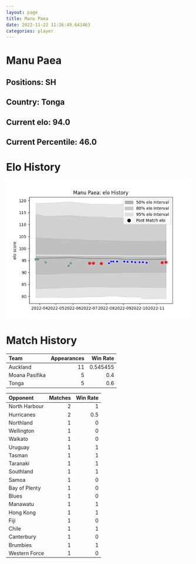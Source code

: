 ```yaml
---  
layout: page  
title: Manu Paea  
date: 2022-11-22 11:26:49.641463  
categories: player  
---
```

# Manu Paea

## Positions: SH

## Country: Tonga

## Current elo: 94.0

## Current Percentile: 46.0

# Elo History


![elo history](history_ManuPaea.png)
# Match History


| Team           |   Appearances |   Win Rate |
|:---------------|--------------:|-----------:|
| Auckland       |            11 |   0.545455 |
| Moana Pasifika |             5 |   0.4      |
| Tonga          |             5 |   0.6      |

| Opponent      |   Matches |   Win Rate |
|:--------------|----------:|-----------:|
| North Harbour |         2 |        1   |
| Hurricanes    |         2 |        0.5 |
| Northland     |         1 |        0   |
| Wellington    |         1 |        0   |
| Waikato       |         1 |        0   |
| Uruguay       |         1 |        1   |
| Tasman        |         1 |        1   |
| Taranaki      |         1 |        1   |
| Southland     |         1 |        1   |
| Samoa         |         1 |        0   |
| Bay of Plenty |         1 |        0   |
| Blues         |         1 |        0   |
| Manawatu      |         1 |        1   |
| Hong Kong     |         1 |        1   |
| Fiji          |         1 |        0   |
| Chile         |         1 |        1   |
| Canterbury    |         1 |        0   |
| Brumbies      |         1 |        1   |
| Western Force |         1 |        0   |